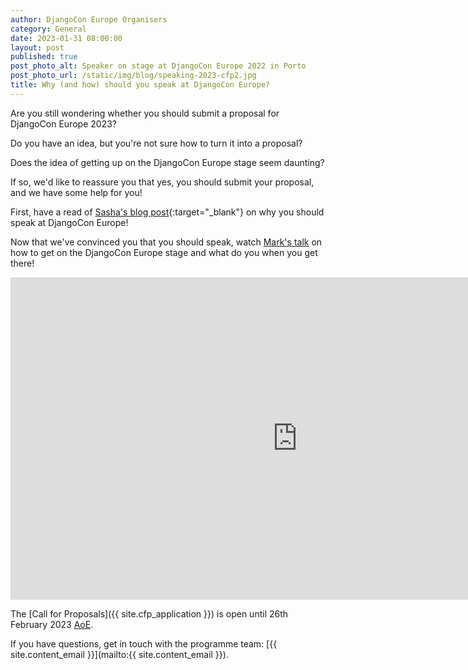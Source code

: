 ```yaml
---
author: DjangoCon Europe Organisers
category: General
date: 2023-01-31 08:00:00
layout: post
published: true
post_photo_alt: Speaker on stage at DjangoCon Europe 2022 in Porto
post_photo_url: /static/img/blog/speaking-2023-cfp2.jpg
title: Why (and how) should you speak at DjangoCon Europe?
---
```


Are you still wondering whether you should submit a proposal for DjangoCon Europe 2023?

Do you have an idea, but you're not sure how to turn it into a proposal?

Does the idea of getting up on the DjangoCon Europe stage seem daunting?

If so, we'd like to reassure you that yes, you should submit your proposal, and we have
some help for you!

First, have a read of [Sasha's blog post](https://web.archive.org/web/20190625135013/https://www.mxsasha.eu/blog/2015/03/11/why-you-should-speak/){:target="_blank"} on why you should speak at DjangoCon Europe!

Now that we've convinced you that you should speak, watch [Mark's talk](https://youtu.be/4rsL974kwsE) on how to get on the DjangoCon Europe stage and what do you when you get there!

<div class="responsive-embed widescreen">
  <iframe width="917" height="516" src="https://www.youtube.com/embed/4rsL974kwsE" frameborder="0" allow="accelerometer; autoplay; encrypted-media; gyroscope; picture-in-picture" webkitallowfullscreen mozallowfullscreen allowfullscreen></iframe>
</div>

The [Call for Proposals]({{ site.cfp_application }}) is open until 26th February 2023 [AoE](https://time.is/compare/2359_26_February_2023_in_Anywhere_on_Earth).


If you have questions, get in touch with the programme team: [{{ site.content_email }}](mailto:{{ site.content_email }}).
